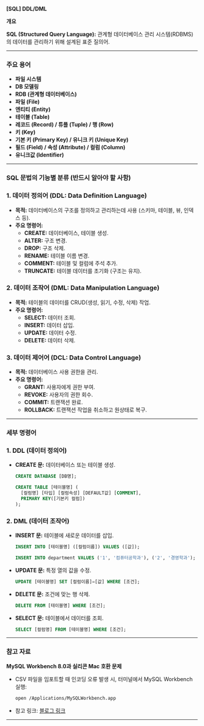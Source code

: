 

**[SQL] DDL/DML**

**개요**

**SQL (Structured Query Language):** 관계형 데이터베이스 관리 시스템(RDBMS)의 데이터를 관리하기 위해 설계된 표준 질의어.

---

### **주요 용어**

- **파일 시스템**
- **DB 모델링**
- **RDB (관계형 데이터베이스)**
- **파일 (File)**
- **엔티티 (Entity)**
- **테이블 (Table)**
- **레코드 (Record) / 튜플 (Tuple) / 행 (Row)**
- **키 (Key)**
- **기본 키 (Primary Key) / 유니크 키 (Unique Key)**
- **필드 (Field) / 속성 (Attribute) / 컬럼 (Column)**
- **유니크값 (Identifier)**

---

### **SQL 문법의 기능별 분류 (반드시 알아야 할 사항)**

### **1. 데이터 정의어 (DDL: Data Definition Language)**

- **목적:** 데이터베이스의 구조를 정의하고 관리하는데 사용 (스키마, 테이블, 뷰, 인덱스 등).
- **주요 명령어:**
    - **CREATE:** 데이터베이스, 테이블 생성.
    - **ALTER:** 구조 변경.
    - **DROP:** 구조 삭제.
    - **RENAME:** 테이블 이름 변경.
    - **COMMENT:** 테이블 및 컬럼에 주석 추가.
    - **TRUNCATE:** 테이블 데이터를 초기화 (구조는 유지).

### **2. 데이터 조작어 (DML: Data Manipulation Language)**

- **목적:** 테이블의 데이터를 CRUD(생성, 읽기, 수정, 삭제) 작업.
- **주요 명령어:**
    - **SELECT:** 데이터 조회.
    - **INSERT:** 데이터 삽입.
    - **UPDATE:** 데이터 수정.
    - **DELETE:** 데이터 삭제.

### **3. 데이터 제어어 (DCL: Data Control Language)**

- **목적:** 데이터베이스 사용 권한을 관리.
- **주요 명령어:**
    - **GRANT:** 사용자에게 권한 부여.
    - **REVOKE:** 사용자의 권한 회수.
    - **COMMIT:** 트랜잭션 완료.
    - **ROLLBACK:** 트랜잭션 작업을 취소하고 원상태로 복구.

---

### **세부 명령어**

### **1. DDL (데이터 정의어)**

- **CREATE 문:** 데이터베이스 또는 테이블 생성.

    ```sql
    CREATE DATABASE [DB명];
    
    CREATE TABLE [테이블명] (
      [컬럼명] [타입] [컬럼속성] [DEFAULT값] [COMMENT],
      PRIMARY KEY([기본키 컬럼])
    );
    
    ```


### **2. DML (데이터 조작어)**

- **INSERT 문:** 테이블에 새로운 데이터를 삽입.

    ```sql
    INSERT INTO [테이블명] ([컬럼이름]) VALUES ([값]);
    
    INSERT INTO department VALUES ('1', '컴퓨터공학과'), ('2', '경영학과');
    
    ```

- **UPDATE 문:** 특정 열의 값을 수정.

    ```sql
    UPDATE [테이블명] SET [컬럼이름]=[값] WHERE [조건];
    
    ```

- **DELETE 문:** 조건에 맞는 행 삭제.

    ```sql
    DELETE FROM [테이블명] WHERE [조건];
    
    ```

- **SELECT 문:** 테이블에서 데이터를 조회.

    ```sql
    SELECT [컬럼명] FROM [테이블명] WHERE [조건];
    
    ```


---

### **참고 자료**

**MySQL Workbench 8.0과 실리콘 Mac 호환 문제**

- CSV 파일을 임포트할 때 인코딩 오류 발생 시, 터미널에서 MySQL Workbench 실행:

    ```bash
    open /Applications/MySQLWorkbench.app
    
    ```

- 참고 링크: [블로그 링크](https://suucong.tistory.com/69)

---